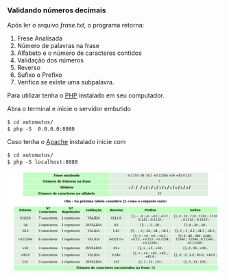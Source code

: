 ### Validando números decimais
Após ler o arquivo _frase.txt_, o programa retorna:
1. Frese Analisada
2. Número de palavras na frase
3. Alfabeto e o número de caracteres contidos
4. Validação dos números
5. Reverso
6. Sufixo e Prefixo
7. Verifica se existe  uma subpalavra.  

Para utilizar tenha o [PHP](https://secure.php.net/manual/en/install.php) instalado em seu computador.

Abra o terminal e inicie o servidor embutido
    
    $ cd automatos/
    $ php -S  0.0.0.0:8080
    
Caso tenha o [Apache](http://httpd.apache.org/docs/2.4/install.html) instalado inicie com 
    
    $ cd automatos/
    $ php -S localhost:8080

![Imagem](imagem.png)
